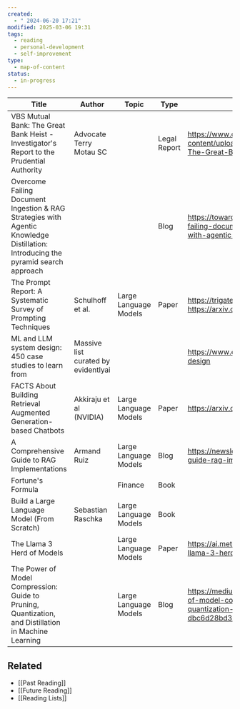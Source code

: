 ```yaml
---
created:
  - " 2024-06-20 17:21"
modified: 2025-03-06 19:31
tags:
  - reading
  - personal-development
  - self-improvement
type:
  - map-of-content
status:
  - in-progress
---
```


| Title                                                                                                                                | Author                              | Topic                 | Type         | Link(s)                                                                                                                                 |
| ------------------------------------------------------------------------------------------------------------------------------------ | ----------------------------------- | --------------------- | ------------ | --------------------------------------------------------------------------------------------------------------------------------------- |
| VBS Mutual Bank: The Great Bank Heist - Investigator's Report to the Prudential Authority                                            | Advocate Terry Motau SC             |                       | Legal Report | https://www.corruptionwatch.org.za/wp-content/uploads/2018/10/VBS-Mutual-Bank-The-Great-Bank-Heist.pdf                                  |
| Overcome Failing Document Ingestion & RAG Strategies with Agentic Knowledge Distillation:<br>Introducing the pyramid search approach |                                     |                       | Blog         | https://towardsdatascience.com/overcome-failing-document-ingestion-rag-strategies-with-agentic-knowledge-distillation                   |
| The Prompt Report: A Systematic Survey of Prompting Techniques                                                                       | Schulhoff et al.                    | Large Language Models | Paper        | https://trigaten.github.io/Prompt_Survey_Site/<br>https://arxiv.org/pdf/2406.06608                                                      |
| ML and LLM system design: 450 case studies to learn from                                                                             | Massive list curated by evidentlyai |                       |              | https://www.evidentlyai.com/ml-system-design                                                                                            |
| FACTS About Building Retrieval Augmented Generation-based Chatbots                                                                   | Akkiraju et al (NVIDIA)             | Large Language Models | Paper        | https://arxiv.org/abs/2407.07858                                                                                                        |
| A Comprehensive Guide to RAG Implementations                                                                                         | Armand Ruiz                         | Large Language Models | Blog         | https://newsletter.armand.so/p/comprehensive-guide-rag-implementations                                                                  |
| Fortune's Formula                                                                                                                    |                                     | Finance               | Book         |                                                                                                                                         |
| Build a Large Language Model (From Scratch)                                                                                          | Sebastian Raschka                   | Large Language Models | Book         |                                                                                                                                         |
| The Llama 3 Herd of Models                                                                                                           |                                     | Large Language Models | Paper        | <https://ai.meta.com/research/publications/the-llama-3-herd-of-models/>                                                                 |
| The Power of Model Compression: Guide to Pruning, Quantization, and Distillation in Machine Learning                                 |                                     | Large Language Models | Blog         | <https://medium.com/@thisisrishi/the-power-of-model-compression-guide-to-pruning-quantization-and-distillation-in-machine-dbc6d28bd3a3> |

## Related 
* [[Past Reading]]
* [[Future Reading]]
* [[Reading Lists]]